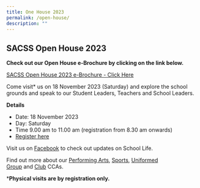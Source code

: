 ```yaml
---
title: One House 2023
permalink: /open-house/
description: ""
---
```

SACSS Open House 2023
---------------------

**Check out our Open House e-Brochure by clicking on the link below.**

[SACSS Open House 2023 e-Brochure - Click Here](https://indd.adobe.com/view/e307e600-f09f-4b0f-b1fc-1837a49a146e)

Come visit\* us on 18 November 2023 (Saturday) and explore the school grounds and speak to our Student Leaders, Teachers and School Leaders.

**Details**

*   Date: 18 November 2023
*   Day: Saturday
*   Time 9.00 am to 11.00 am (registration from 8.30 am onwards)
*   [Register here](https://go.gov.sg/register-sacssopenhouse2023)

Visit us on [Facebook](https://www.facebook.com/SACSSOfficial) to check out updates on School Life.

Find out more about our [Performing Arts](/canossian-life/Performing-Arts-Niche/performing-arts-ccas/), [Sports](/canossian-life/Sports-CCAs/sports-clubs-uniform-group-ccas/), [Uniformed Group](/canossian-life/Clubs-and-Uniform-Group-CCAs/) and [Club](/canossian-life/Clubs-and-Uniform-Group-CCAs/) CCAs.

***Physical visits are by registration only.**